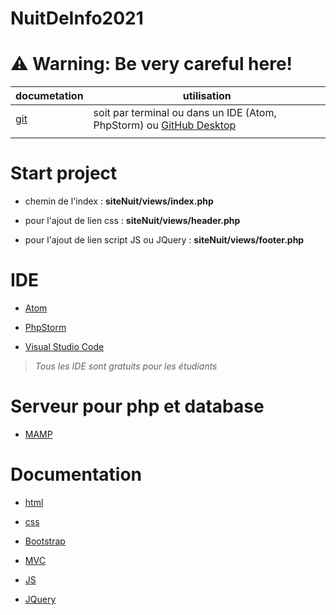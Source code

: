 # NuitDeInfo2021

# ⚠️ **Warning**: Be very careful here!

| documetation                        | utilisation                                                                                       |
|-------------------------------------|---------------------------------------------------------------------------------------------------|
| [git](https://git-scm.com/docs/git) | soit par terminal ou dans un IDE (Atom, PhpStorm) ou [GitHub Desktop](https://desktop.github.com) |
|                                     |                                                                                                   |

# Start project

- chemin de l'index : **siteNuit/views/index.php**

- pour l'ajout de lien css : **siteNuit/views/header.php**

- pour l'ajout de lien script JS ou JQuery : **siteNuit/views/footer.php**

# IDE

- [Atom](https://atom.io)

- [PhpStorm](https://www.jetbrains.com/fr-fr/phpstorm/download/)

- [Visual Studio Code](https://code.visualstudio.com/download)

> *Tous les IDE sont gratuits pour les étudiants*

# Serveur pour php et database

- [MAMP](https://www.mamp.info/en/downloads/)

# Documentation

- [html](https://developer.mozilla.org/fr/docs/Web/HTML)

- [css](https://developer.mozilla.org/fr/docs/Web/CSS/Reference)

- [Bootstrap](https://getbootstrap.com/docs/5.0/getting-started/introduction/)

- [MVC](https://openclassrooms.com/fr/courses/4670706-adoptez-une-architecture-mvc-en-php)

- [JS](https://developer.mozilla.org/fr/docs/Web/JavaScript)

- [JQuery](https://api.jquery.com)

